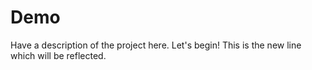 # Demo

Have a description of the project here. Let's begin!
This is the new line which will be reflected.
